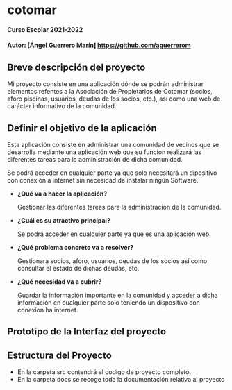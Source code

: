 # cotomar

#### Curso Escolar 2021-2022
#### Autor: [Ángel Guerrero Marín] https://github.com/aguerrerom

## Breve descripción del proyecto

Mi proyecto consiste en una aplicación dónde se podrán administrar elementos refentes a la Asociación de Propietarios de Cotomar (socios, aforo piscinas, usuarios, deudas de los socios, etc.), así como una web de carácter informativo de la comunidad.

## Definir el objetivo de la aplicación

Esta aplicación consiste en administrar una comunidad de vecinos que se desarrolla mediante una aplicación web que su funcion realizará las diferentes tareas para la administración de dicha comunidad.

Se podrá acceder en cualquier parte ya que solo necesitará un dipositivo con conexión a internet sin necesidad de instalar ningún Software.
 
- **¿Qué va a hacer la aplicación?**

    Gestionar las diferentes tareas para la administracion de la comunidad. 
	
- **¿Cuál es su atractivo principal?** 

    Se podrá acceder en cualquier parte ya que es una aplicación web.

- **¿Qué problema concreto va a resolver?** 

    Gestionara socios, aforo, usuarios, deudas de los socios así como consultar el estado de dichas deudas, etc.

- **¿Qué necesidad va a cubrir?**

    Guardar la información importante en la comunidad y acceder a dicha información en cualquier parte solo teniendo un dispositivo con conexion ha internet.  

## Prototipo de la Interfaz del proyecto

## Estructura del Proyecto

- En la carpeta src contendrá el codigo de proyecto completo.
- En la carpeta docs se recoge toda la documentación relativa al proyecto
